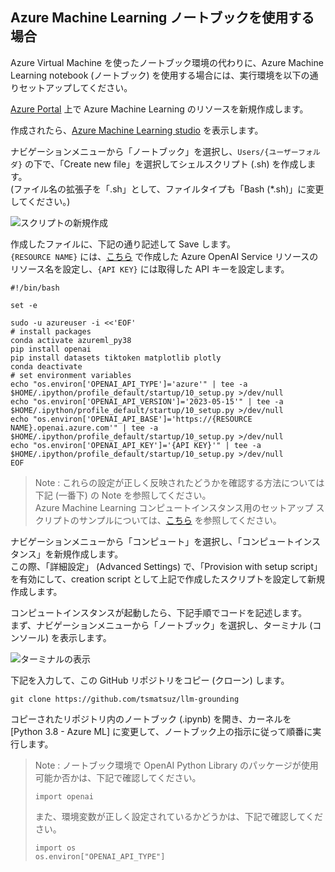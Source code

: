 ## Azure Machine Learning ノートブックを使用する場合

Azure Virtual Machine を使ったノートブック環境の代わりに、Azure Machine Learning notebook (ノートブック) を使用する場合には、実行環境を以下の通りセットアップしてください。

[Azure Portal](https://portal.azure.com) 上で Azure Machine Learning のリソースを新規作成します。

作成されたら、[Azure Machine Learning studio](https://ml.azure.com/) を表示します。

ナビゲーションメニューから「ノートブック」を選択し、```Users/{ユーザーフォルダ}``` の下で、「Create new file」を選択してシェルスクリプト (.sh) を作成します。<br>
(ファイル名の拡張子を「.sh」として、ファイルタイプも「Bash (*.sh)」に変更してください。)

![スクリプトの新規作成](https://learn.microsoft.com/en-us/azure/machine-learning/media/how-to-create-manage-compute-instance/create-or-upload-file.png)

作成したファイルに、下記の通り記述して Save します。<br>
```{RESOURCE NAME}``` には、[こちら](./Readme.md) で作成した Azure OpenAI Service リソースのリソース名を設定し、```{API KEY}``` には取得した API キーを設定します。

```
#!/bin/bash

set -e

sudo -u azureuser -i <<'EOF'
# install packages
conda activate azureml_py38
pip install openai
pip install datasets tiktoken matplotlib plotly
conda deactivate
# set environment variables
echo "os.environ['OPENAI_API_TYPE']='azure'" | tee -a $HOME/.ipython/profile_default/startup/10_setup.py >/dev/null
echo "os.environ['OPENAI_API_VERSION']='2023-05-15'" | tee -a $HOME/.ipython/profile_default/startup/10_setup.py >/dev/null
echo "os.environ['OPENAI_API_BASE']='https://{RESOURCE NAME}.openai.azure.com'" | tee -a $HOME/.ipython/profile_default/startup/10_setup.py >/dev/null
echo "os.environ['OPENAI_API_KEY']='{API KEY}'" | tee -a $HOME/.ipython/profile_default/startup/10_setup.py >/dev/null
EOF
```

> Note : これらの設定が正しく反映されたどうかを確認する方法については下記 (一番下) の Note を参照してください。<br>
> Azure Machine Learning コンピュートインスタンス用のセットアップ スクリプトのサンプルについては、[こちら](https://github.com/azure/azureml-examples/tree/main/setup/setup-ci) を参照してください。


ナビゲーションメニューから「コンピュート」を選択し、「コンピュートインスタンス」を新規作成します。<br>
この際、「詳細設定」 (Advanced Settings) で、「Provision with setup script」を有効にして、creation script として上記で作成したスクリプトを設定して新規作成します。

コンピュートインスタンスが起動したら、下記手順でコードを記述します。<br>
まず、ナビゲーションメニューから「ノートブック」を選択し、ターミナル (コンソール) を表示します。

![ターミナルの表示](https://learn.microsoft.com/en-us/azure/machine-learning/media/how-to-use-terminal/open-terminal-window.png)

下記を入力して、この GitHub リポジトリをコピー (クローン) します。

```
git clone https://github.com/tsmatsuz/llm-grounding
```

コピーされたリポジトリ内のノートブック (.ipynb) を開き、カーネルを [Python 3.8 - Azure ML] に変更して、ノートブック上の指示に従って順番に実行します。

<blockquote>
Note : ノートブック環境で OpenAI Python Library のパッケージが使用可能か否かは、下記で確認してください。

```
import openai
```

また、環境変数が正しく設定されているかどうかは、下記で確認してください。

```
import os
os.environ["OPENAI_API_TYPE"]
```
</blockquote>
